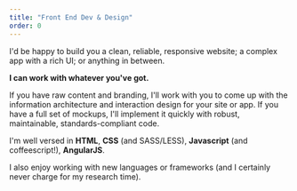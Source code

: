 ```yaml
---
title: "Front End Dev & Design"
order: 0
---
```


I'd be happy to build you a clean, reliable, responsive website; a complex app with a rich
UI; or anything in between.

**I can work with whatever you've got.**

If you have raw content and branding, I'll work with you to come up with the information architecture
and interaction design for your site or app. If you have a full set of mockups, I'll implement
it quickly with robust, maintainable, standards-compliant code.

I'm well versed in **HTML**, **CSS** (and SASS/LESS), **Javascript** (and coffeescript!), **AngularJS**.

I also enjoy working with new languages or frameworks (and I certainly never charge for my research time).
